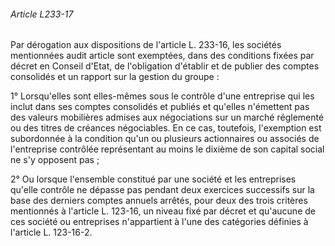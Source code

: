 ###### Article L233-17

Par dérogation aux dispositions de l'article L. 233-16, les sociétés mentionnées audit article sont exemptées, dans des conditions fixées par décret en Conseil d'Etat, de l'obligation d'établir et de publier des comptes consolidés et un rapport sur la gestion du groupe :

1° Lorsqu'elles sont elles-mêmes sous le contrôle d'une entreprise qui les inclut dans ses comptes consolidés et publiés et qu'elles n'émettent pas des valeurs mobilières admises aux négociations sur un marché réglementé ou des titres de créances négociables. En ce cas, toutefois, l'exemption est subordonnée à la condition qu'un ou plusieurs actionnaires ou associés de l'entreprise contrôlée représentant au moins le dixième de son capital social ne s'y opposent pas ;

2° Ou lorsque l'ensemble constitué par une société et les entreprises qu'elle contrôle ne dépasse pas pendant deux exercices successifs sur la base des derniers comptes annuels arrêtés, pour deux des trois critères mentionnés à l'article L. 123-16, un niveau fixé par décret et qu'aucune de ces société ou entreprises n'appartient à l'une des catégories définies à l'article L. 123-16-2.

